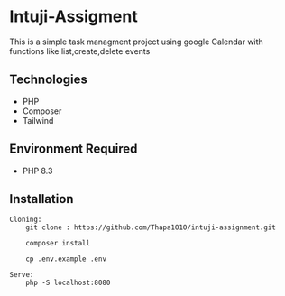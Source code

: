 # Intuji-Assigment
This is a simple task managment project using google Calendar with functions like list,create,delete events

## Technologies
- PHP
- Composer
- Tailwind

## Environment Required
- PHP 8.3

## Installation
    Cloning:
        git clone : https://github.com/Thapa1010/intuji-assignment.git

        composer install

        cp .env.example .env

    Serve:
        php -S localhost:8080    



    
